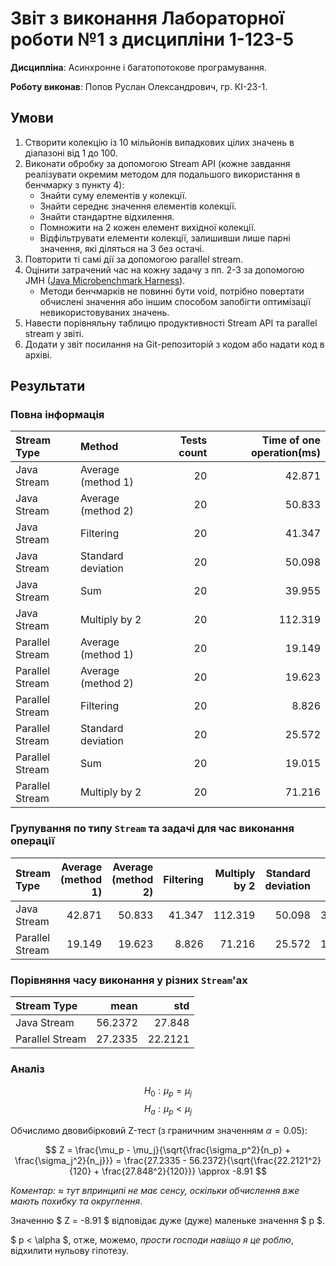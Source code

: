 # Звіт з виконання Лабораторної роботи №1 з дисципліни 1-123-5

**Дисципліна**: Асинхронне і багатопотокове програмування.

**Роботу виконав**: Попов Руслан Олександрович, гр. КІ-23-1.

## Умови

1. Створити колекцію із 10 мільйонів випадкових цілих значень в діапазоні від 1 до 100.
2. Виконати обробку за допомогою Stream API (кожне завдання реалізувати окремим методом для подальшого використання в бенчмарку з пункту 4):
    - Знайти суму елементів у колекції.
    - Знайти середнє значення елементів колекції.
    - Знайти стандартне відхилення.
    - Помножити на 2 кожен елемент вихідної колекції.
    - Відфільтрувати елементи колекції, залишивши лише парні значення, які діляться на 3 без остачі.
3. Повторити ті самі дії за допомогою parallel stream.
4. Оцінити затрачений час на кожну задачу з пп. 2-3 за допомогою JMH ([Java Microbenchmark Harness](https://github.com/openjdk/jmh)).
    - Методи бенчмарків не повинні бути void, потрібно повертати обчислені значення або іншим способом запобігти оптимізації невикористовуваних значень.
5. Навести порівняльну таблицю продуктивності Stream API та parallel stream у звіті.
6. Додати у звіт посилання на Git-репозиторій з кодом або надати код в архіві.

## Результати

### Повна інформація

| Stream Type     | Method             |   Tests count |   Time of one operation(ms) |
|:----------------|:-------------------|--------------:|----------------------------:|
| Java Stream     | Average (method 1) |            20 |                      42.871 |
| Java Stream     | Average (method 2) |            20 |                      50.833 |
| Java Stream     | Filtering          |            20 |                      41.347 |
| Java Stream     | Standard deviation |            20 |                      50.098 |
| Java Stream     | Sum                |            20 |                      39.955 |
| Java Stream     | Multiply by 2      |            20 |                     112.319 |
| Parallel Stream | Average (method 1) |            20 |                      19.149 |
| Parallel Stream | Average (method 2) |            20 |                      19.623 |
| Parallel Stream | Filtering          |            20 |                       8.826 |
| Parallel Stream | Standard deviation |            20 |                      25.572 |
| Parallel Stream | Sum                |            20 |                      19.015 |
| Parallel Stream | Multiply by 2      |            20 |                      71.216 |

### Групування по типу `Stream` та задачі для час виконання операції

| Stream Type     |   Average (method 1) |   Average (method 2) |   Filtering |   Multiply by 2 |   Standard deviation |    Sum |
|:----------------|---------------------:|---------------------:|------------:|----------------:|---------------------:|-------:|
| Java Stream     |               42.871 |               50.833 |      41.347 |         112.319 |               50.098 | 39.955 |
| Parallel Stream |               19.149 |               19.623 |       8.826 |          71.216 |               25.572 | 19.015 |% 

### Порівняння часу виконання у різних `Stream`'ах

| Stream Type     |    mean |     std |
|:----------------|--------:|--------:|
| Java Stream     | 56.2372 | 27.848  |
| Parallel Stream | 27.2335 | 22.2121 |

### Аналіз

$$ H_0 : \mu_p = \mu_j $$
$$ H_a : \mu_p < \mu_j $$

Обчислимо двовибірковий Z-тест (з граничним значенням $\alpha = 0.05$):

$$ Z = \frac{\mu_p - \mu_j}{\sqrt{\frac{\sigma_p^2}{n_p} + \frac{\sigma_j^2}{n_j}}} = \frac{27.2335 - 56.2372}{\sqrt{\frac{22.2121^2}{120} + \frac{27.848^2}{120}}} \approx -8.91 $$

*Коментар: $\approx$ тут впринципі не має сенсу, оскільки обчислення вже мають похибку та округлення*.

Значенню $ Z = -8.91 $ відповідає дуже (дуже) маленьке значення $ p $.

$ p < \alpha $, отже, можемо, *прости господи навіщо я це роблю*, відхилити нульову гіпотезу.